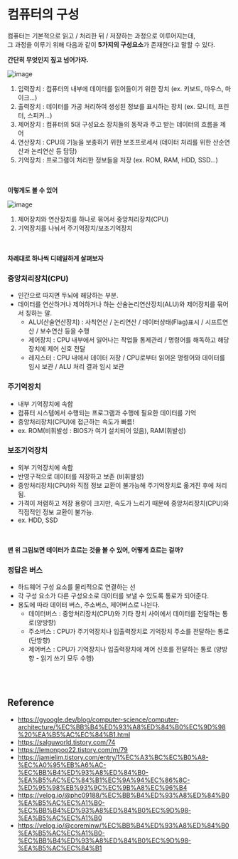 # 컴퓨터의 구성
컴퓨터는 기본적으로 읽고 / 처리한 뒤 / 저장하는 과정으로 이루어지는데, <br/>
그 과정을 이루기 위해 다음과 같이 **5가지의 구성요소**가 존재한다고 말할 수 있다.

**간단히 무엇인지 짚고 넘어가자.**

![image](https://user-images.githubusercontent.com/50827930/207626128-d57f9a2f-6590-473e-b2c7-c041dcc52df3.png)

1. 입력장치 : 컴퓨터의 내부에 데이터를 읽어들이기 위한 장치 (ex. 키보드, 마우스, 마이크...)
2. 출력장치 : 데이터를 가공 처리하여 생성된 정보를 표시하는 장치 (ex. 모니터, 프린터, 스피커...)
3. 제어장치 : 컴퓨터의 5대 구성요소 장치들의 동작과 주고 받는 데이터의 흐름을 제어
4. 연산장치 : CPU의 기능을 보충하기 위한 보조프로세서 (데이터 처리를 위한 산순연산과 논리연산 등 담당)
5. 기억장치 : 프로그램이 처리한 정보들을 저장 (ex. ROM, RAM, HDD, SSD...)

<br/><br/>
**이렇게도 볼 수 있어**

![image](https://user-images.githubusercontent.com/50827930/207627672-729c031f-fb2e-41e3-972a-bd3cdd22c45b.png)

1. 제어장치와 연산장치를 하나로 묶어서 중앙처리장치(CPU)
2. 기억장치를 나눠서 주기억장치/보조기억장치

<br/><br/>
**차례대로 하나씩 디테일하게 살펴보자**

### 중앙처리장치(CPU)
- 인간으로 따지면 두뇌에 해당하는 부분.
- 데이터를 연산하거나 제어하거나 하는 산술논리연산장치(ALU)와 제어장치를 묶어서 칭하는 말.
  - ALU(산술연산장치) : 사칙연산 / 논리연산 / 데이터상태(Flag)표시 / 시프트연산 / 보수연산 등을 수행
  - 제어장치 : CPU 내부에서 일어나는 작업들 통제관리 / 명령어를 해독하고 해당 장치에 제어 신호 전달
  - 레지스터 : CPU 내에서 데이터 저장 / CPU로부터 읽어온 명령어와 데이터를 임시 보관 / ALU 처리 결과 임시 보관

### 주기억장치
- 내부 기억장치에 속함
- 컴퓨터 시스템에서 수행되는 프로그램과 수행에 필요한 데이터를 기억
- 중앙처리장치(CPU)에 접근하는 속도가 빠름!
- ex. ROM(비휘발성 : BIOS가 여기 설치되어 있음), RAM(휘발성)

### 보조기억장치
- 외부 기억장치에 속함
- 반영구적으로 데이터를 저장하고 보존 (비휘발성)
- 중앙처리장치(CPU)와 직접 정보 교환이 불가능해 주기억장치로 옮겨진 후에 처리됨.
- 가격이 저렴하고 저장 용량이 크지만, 속도가 느리기 때문에 중앙처리장치(CPU)와 직접적인 정보 교환이 불가능.
- ex. HDD, SSD

<br/><br/>
**맨 위 그림보면 데이터가 흐르는 것을 볼 수 있어, 어떻게 흐르는 걸까?**
### 정답은 버스
- 하드웨어 구성 요소를 물리적으로 연결하는 선
- 각 구성 요소가 다른 구성요소로 데이터를 보낼 수 있도록 통로가 되어준다.
- 용도에 따라 데이터 버스, 주소버스, 제어버스로 나뉜다.
  - 데이터버스 : 중앙처리장치(CPU)와 기타 장치 사이에서 데이터를 전달하는 통로(양방향)
  - 주소버스 : CPU가 주기억장치나 입출력장치로 기억장치 주소를 전달하는 통로(단방향)
  - 제어버스 : CPU가 기억장치나 입출력장치에 제어 신호를 전달하는 통로 (양방향 - 읽기 쓰기 모두 수행)

<br/><br/>
## Reference
- https://gyoogle.dev/blog/computer-science/computer-architecture/%EC%BB%B4%ED%93%A8%ED%84%B0%EC%9D%98%20%EA%B5%AC%EC%84%B1.html
- https://salguworld.tistory.com/74
- https://lemonpoo22.tistory.com/m/79
- https://jamielim.tistory.com/entry/1%EC%A3%BC%EC%B0%A8-%EC%A0%95%EB%A6%AC-%EC%BB%B4%ED%93%A8%ED%84%B0-%EA%B5%AC%EC%84%B1%EC%9A%94%EC%86%8C-%ED%95%98%EB%93%9C%EC%9B%A8%EC%96%B4
- https://velog.io/@phc09188/%EC%BB%B4%ED%93%A8%ED%84%B0%EA%B5%AC%EC%A1%B0-%EC%BB%B4%ED%93%A8%ED%84%B0%EC%9D%98-%EA%B5%AC%EC%A1%B0
- https://velog.io/@coreminw/%EC%BB%B4%ED%93%A8%ED%84%B0%EA%B5%AC%EC%A1%B0-%EC%BB%B4%ED%93%A8%ED%84%B0%EC%9D%98-%EA%B5%AC%EC%84%B1
